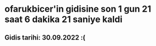 # ofarukbicer'in gidisine son 1 gun 21 saat 6 dakika 21 saniye kaldi

## Gidis tarihi: 30.09.2022 :(